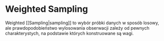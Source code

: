 # Weighted Sampling
Weighted [[Sampling|sampling]] to wybór próbki danych w sposób losowy, ale prawdopodobieństwo wylosowania obserwacji zależy od pewnych charakterystych, na podstawie których konstruowane są wagi.